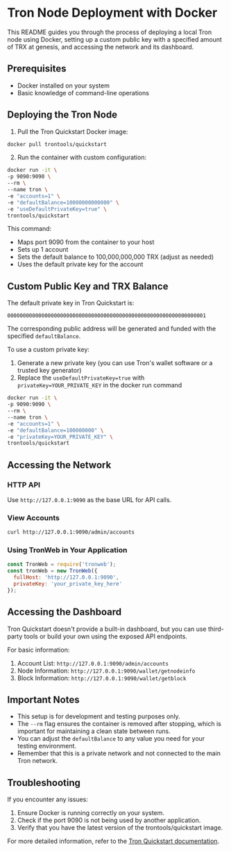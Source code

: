 # Tron Node Deployment with Docker

This README guides you through the process of deploying a local Tron node using Docker, setting up a custom public key with a specified amount of TRX at genesis, and accessing the network and its dashboard.

## Prerequisites

- Docker installed on your system
- Basic knowledge of command-line operations

## Deploying the Tron Node

1. Pull the Tron Quickstart Docker image:

```bash
docker pull trontools/quickstart
```

2. Run the container with custom configuration:

```bash
docker run -it \
-p 9090:9090 \
--rm \
--name tron \
-e "accounts=1" \
-e "defaultBalance=10000000000000" \
-e "useDefaultPrivateKey=true" \
trontools/quickstart
```

This command:
- Maps port 9090 from the container to your host
- Sets up 1 account
- Sets the default balance to 100,000,000,000 TRX (adjust as needed)
- Uses the default private key for the account

## Custom Public Key and TRX Balance

The default private key in Tron Quickstart is:

```
0000000000000000000000000000000000000000000000000000000000000001
```

The corresponding public address will be generated and funded with the specified `defaultBalance`.

To use a custom private key:

1. Generate a new private key (you can use Tron's wallet software or a trusted key generator)
2. Replace the `useDefaultPrivateKey=true` with `privateKey=YOUR_PRIVATE_KEY` in the docker run command



```bash
docker run -it \
-p 9090:9090 \
--rm \
--name tron \
-e "accounts=1" \
-e "defaultBalance=100000000" \
-e "privateKey=YOUR_PRIVATE_KEY" \
trontools/quickstart
```



## Accessing the Network

### HTTP API

Use `http://127.0.0.1:9090` as the base URL for API calls.

### View Accounts

```bash
curl http://127.0.0.1:9090/admin/accounts
```

### Using TronWeb in Your Application

```javascript
const TronWeb = require('tronweb');
const tronWeb = new TronWeb({
  fullHost: 'http://127.0.0.1:9090',
  privateKey: 'your_private_key_here'
});
```

## Accessing the Dashboard

Tron Quickstart doesn't provide a built-in dashboard, but you can use third-party tools or build your own using the exposed API endpoints.

For basic information:

1. Account List: `http://127.0.0.1:9090/admin/accounts`
2. Node Information: `http://127.0.0.1:9090/wallet/getnodeinfo`
3. Block Information: `http://127.0.0.1:9090/wallet/getblock`

## Important Notes

- This setup is for development and testing purposes only.
- The `--rm` flag ensures the container is removed after stopping, which is important for maintaining a clean state between runs.
- You can adjust the `defaultBalance` to any value you need for your testing environment.
- Remember that this is a private network and not connected to the main Tron network.

## Troubleshooting

If you encounter any issues:

1. Ensure Docker is running correctly on your system.
2. Check if the port 9090 is not being used by another application.
3. Verify that you have the latest version of the trontools/quickstart image.

For more detailed information, refer to the [Tron Quickstart documentation](https://github.com/TRON-US/docker-tron-quickstart).